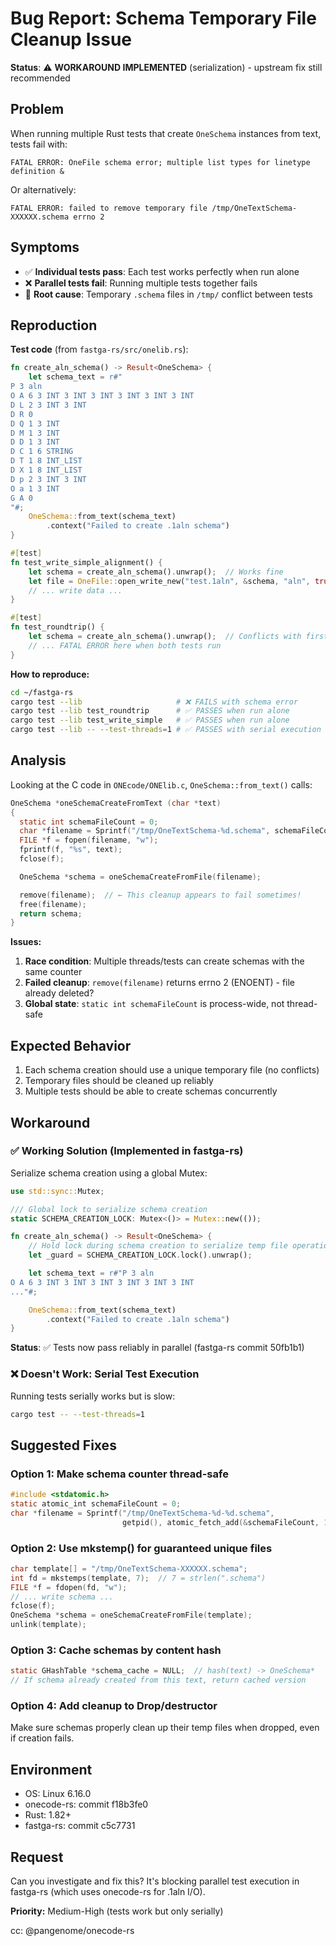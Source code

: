 # Bug Report: Schema Temporary File Cleanup Issue

**Status**: ⚠️ **WORKAROUND IMPLEMENTED** (serialization) - upstream fix still recommended

## Problem

When running multiple Rust tests that create `OneSchema` instances from text, tests fail with:

```
FATAL ERROR: OneFile schema error; multiple list types for linetype definition &
```

Or alternatively:

```
FATAL ERROR: failed to remove temporary file /tmp/OneTextSchema-XXXXXX.schema errno 2
```

## Symptoms

- ✅ **Individual tests pass**: Each test works perfectly when run alone
- ❌ **Parallel tests fail**: Running multiple tests together fails
- 🐛 **Root cause**: Temporary `.schema` files in `/tmp/` conflict between tests

## Reproduction

**Test code** (from `fastga-rs/src/onelib.rs`):

```rust
fn create_aln_schema() -> Result<OneSchema> {
    let schema_text = r#"
P 3 aln
O A 6 3 INT 3 INT 3 INT 3 INT 3 INT 3 INT
D L 2 3 INT 3 INT
D R 0
D Q 1 3 INT
D M 1 3 INT
D D 1 3 INT
D C 1 6 STRING
D T 1 8 INT_LIST
D X 1 8 INT_LIST
D p 2 3 INT 3 INT
O a 1 3 INT
G A 0
"#;
    OneSchema::from_text(schema_text)
        .context("Failed to create .1aln schema")
}

#[test]
fn test_write_simple_alignment() {
    let schema = create_aln_schema().unwrap();  // Works fine
    let file = OneFile::open_write_new("test.1aln", &schema, "aln", true, 1).unwrap();
    // ... write data ...
}

#[test]
fn test_roundtrip() {
    let schema = create_aln_schema().unwrap();  // Conflicts with first test!
    // ... FATAL ERROR here when both tests run
}
```

**How to reproduce:**

```bash
cd ~/fastga-rs
cargo test --lib                     # ❌ FAILS with schema error
cargo test --lib test_roundtrip      # ✅ PASSES when run alone
cargo test --lib test_write_simple   # ✅ PASSES when run alone
cargo test --lib -- --test-threads=1 # ✅ PASSES with serial execution
```

## Analysis

Looking at the C code in `ONEcode/ONElib.c`, `OneSchema::from_text()` calls:

```c
OneSchema *oneSchemaCreateFromText (char *text)
{
  static int schemaFileCount = 0;
  char *filename = Sprintf("/tmp/OneTextSchema-%d.schema", schemaFileCount++);
  FILE *f = fopen(filename, "w");
  fprintf(f, "%s", text);
  fclose(f);

  OneSchema *schema = oneSchemaCreateFromFile(filename);

  remove(filename);  // ← This cleanup appears to fail sometimes!
  free(filename);
  return schema;
}
```

**Issues:**
1. **Race condition**: Multiple threads/tests can create schemas with the same counter
2. **Failed cleanup**: `remove(filename)` returns errno 2 (ENOENT) - file already deleted?
3. **Global state**: `static int schemaFileCount` is process-wide, not thread-safe

## Expected Behavior

1. Each schema creation should use a unique temporary file (no conflicts)
2. Temporary files should be cleaned up reliably
3. Multiple tests should be able to create schemas concurrently

## Workaround

### ✅ Working Solution (Implemented in fastga-rs)

Serialize schema creation using a global Mutex:

```rust
use std::sync::Mutex;

/// Global lock to serialize schema creation
static SCHEMA_CREATION_LOCK: Mutex<()> = Mutex::new(());

fn create_aln_schema() -> Result<OneSchema> {
    // Hold lock during schema creation to serialize temp file operations
    let _guard = SCHEMA_CREATION_LOCK.lock().unwrap();

    let schema_text = r#"P 3 aln
O A 6 3 INT 3 INT 3 INT 3 INT 3 INT 3 INT
..."#;

    OneSchema::from_text(schema_text)
        .context("Failed to create .1aln schema")
}
```

**Status**: ✅ Tests now pass reliably in parallel (fastga-rs commit 50fb1b1)

### ❌ Doesn't Work: Serial Test Execution

Running tests serially works but is slow:
```bash
cargo test -- --test-threads=1
```

## Suggested Fixes

### Option 1: Make schema counter thread-safe
```c
#include <stdatomic.h>
static atomic_int schemaFileCount = 0;
char *filename = Sprintf("/tmp/OneTextSchema-%d-%d.schema",
                         getpid(), atomic_fetch_add(&schemaFileCount, 1));
```

### Option 2: Use mkstemp() for guaranteed unique files
```c
char template[] = "/tmp/OneTextSchema-XXXXXX.schema";
int fd = mkstemps(template, 7);  // 7 = strlen(".schema")
FILE *f = fdopen(fd, "w");
// ... write schema ...
fclose(f);
OneSchema *schema = oneSchemaCreateFromFile(template);
unlink(template);
```

### Option 3: Cache schemas by content hash
```c
static GHashTable *schema_cache = NULL;  // hash(text) -> OneSchema*
// If schema already created from this text, return cached version
```

### Option 4: Add cleanup to Drop/destructor
Make sure schemas properly clean up their temp files when dropped, even if creation fails.

## Environment

- OS: Linux 6.16.0
- onecode-rs: commit f18b3fe0
- Rust: 1.82+
- fastga-rs: commit c5c7731

## Request

Can you investigate and fix this? It's blocking parallel test execution in fastga-rs (which uses onecode-rs for .1aln I/O).

**Priority:** Medium-High (tests work but only serially)

cc: @pangenome/onecode-rs
